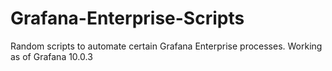 # Grafana-Enterprise-Scripts
Random scripts to automate certain Grafana Enterprise processes. Working as of Grafana 10.0.3
